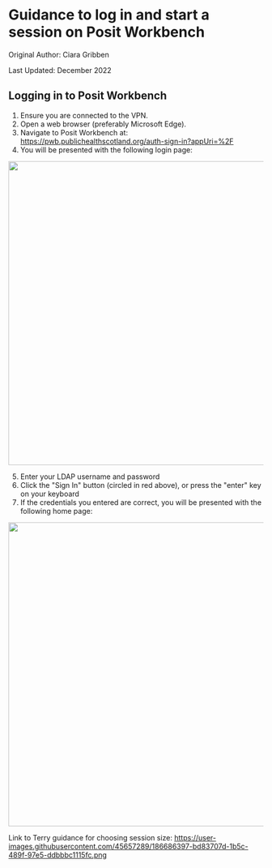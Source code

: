 # Guidance to log in and start a session on Posit Workbench

Original Author: Ciara Gribben

Last Updated: December 2022

## Logging in to Posit Workbench
1. Ensure you are connected to the VPN.
2. Open a web browser (preferably Microsoft Edge).
3. Navigate to Posit Workbench at: https://pwb.publichealthscotland.org/auth-sign-in?appUri=%2F
4. You will be presented with the following login page:

<img src = "https://user-images.githubusercontent.com/45657289/186685760-da0d9dc6-cfe8-4afc-93fd-7afaaf6fd91d.png" width="600">

5. Enter your LDAP username and password
6. Click the "Sign In" button (circled in red above), or press the "enter" key on your keyboard
7. If the credentials you entered are correct, you will be presented with the following home page:

<img src = "https://user-images.githubusercontent.com/45657289/186686397-bd83707d-1b5c-489f-97e5-ddbbbc1115fc.png" width = "600">

Link to Terry guidance for choosing session size:
https://user-images.githubusercontent.com/45657289/186686397-bd83707d-1b5c-489f-97e5-ddbbbc1115fc.png

